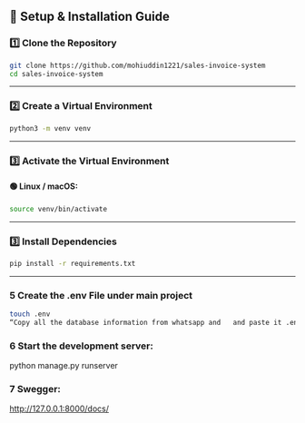 ## 🚀 Setup & Installation Guide

### 1️⃣ Clone the Repository
```bash
git clone https://github.com/mohiuddin1221/sales-invoice-system
cd sales-invoice-system
```

---

### 2️⃣ Create a Virtual Environment
```bash
python3 -m venv venv
```

---

### 3️⃣ Activate the Virtual Environment
#### 🟢 Linux / macOS:
```bash
source venv/bin/activate
```
---


### 3️⃣ Install Dependencies

```bash
pip install -r requirements.txt
```

---

### 5 Create the .env File under main project

```bash
touch .env 
“Copy all the database information from whatsapp and   and paste it .env file"

```

### 6 Start the development server:
python manage.py runserver



### 7 Swegger:
http://127.0.0.1:8000/docs/
